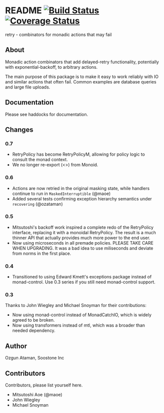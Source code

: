 # README [![Build Status](https://travis-ci.org/Soostone/retry.svg?branch=master)](https://travis-ci.org/Soostone/retry) [![Coverage Status](https://coveralls.io/repos/Soostone/retry/badge.png?branch=master)](https://coveralls.io/r/Soostone/retry?branch=master)

retry - combinators for monadic actions that may fail

## About

Monadic action combinators that add delayed-retry functionality,
potentially with exponential-backoff, to arbitrary actions.

The main purpose of this package is to make it easy to work reliably
with IO and similar actions that often fail. Common examples are
database queries and large file uploads.


## Documentation

Please see haddocks for documentation.

## Changes

### 0.7

- RetryPolicy has become RetryPolicyM, allowing for policy logic to
  consult the monad context.
- We no longer re-export (<>) from Monoid.

### 0.6

- Actions are now retried in the original masking state, while
  handlers continue to run in `MaskedInterruptible` (@maoe)
- Added several tests confirming exception hierarchy semantics under
  `recovering` (@ozataman)

### 0.5

- Mitsutoshi's backoff work inspired a complete redo of the
  RetryPolicy interface, replacing it with a monoidal RetryPolicy. The
  result is a much thinner API that actually provides much more power
  to the end user.
- Now using microseconds in all premade policies. PLEASE TAKE CARE
  WHEN UPGRADING. It was a bad idea to use miliseconds and deviate
  from norms in the first place.

### 0.4

- Transitioned to using Edward Kmett's exceptions package instead of
  monad-control. Use 0.3 series if you still need monad-control
  support.

### 0.3

Thanks to John Wiegley and Michael Snoyman for their contributions:

- Now using monad-control instead of MonadCatchIO, which is widely
  agreed to be broken. 
- Now using transformers instead of mtl, which was a broader than
  needed dependency.

## Author

Ozgun Ataman, Soostone Inc


## Contributors

Contributors, please list yourself here.

- Mitsutoshi Aoe (@maoe)
- John Wiegley
- Michael Snoyman

